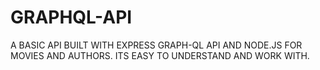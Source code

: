 # GRAPHQL-API

A BASIC API BUILT WITH EXPRESS GRAPH-QL API AND NODE.JS FOR MOVIES AND AUTHORS. ITS EASY TO UNDERSTAND AND WORK WITH.
